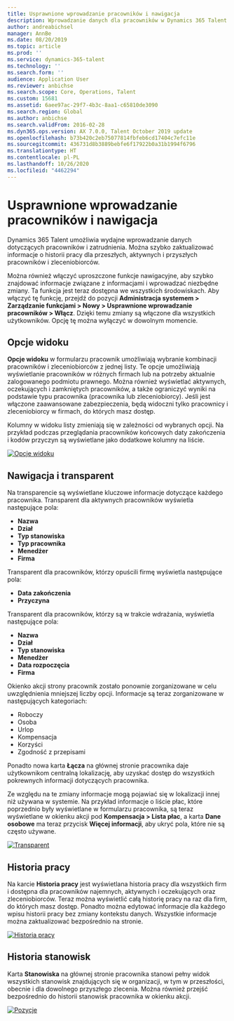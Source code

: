 ```yaml
---
title: Usprawnione wprowadzanie pracowników i nawigacja
description: Wprowadzanie danych dla pracowników w Dynamics 365 Talent zostało udoskonalone, aby umożliwić szybkie wprowadzanie dla wszystkich pracowników, przeszłych, aktywnych lub przyszłych. Uproszczony/skonsolidowany model nawigacji został zaktualizowany w celu szybkiego znajdowania informacji i wyświetlania i wprowadzania niezbędnych aktualizacji.
author: andreabichsel
manager: AnnBe
ms.date: 08/20/2019
ms.topic: article
ms.prod: ''
ms.service: dynamics-365-talent
ms.technology: ''
ms.search.form: ''
audience: Application User
ms.reviewer: anbichse
ms.search.scope: Core, Operations, Talent
ms.custom: 15681
ms.assetid: 6aee97ac-29f7-4b3c-8aa1-c65810de3090
ms.search.region: Global
ms.author: anbichse
ms.search.validFrom: 2016-02-28
ms.dyn365.ops.version: AX 7.0.0, Talent October 2019 update
ms.openlocfilehash: b73b420c2eb75077814fbfeb6cd17404c7efc11e
ms.sourcegitcommit: 436731d8b3889bebfe6f17922b0a31b1994f6796
ms.translationtype: HT
ms.contentlocale: pl-PL
ms.lasthandoff: 10/26/2020
ms.locfileid: "4462294"
---
```

# <a name="streamlined-employee-entry-and-navigation"></a>Usprawnione wprowadzanie pracowników i nawigacja

Dynamics 365 Talent umożliwia wydajne wprowadzanie danych dotyczących pracowników i zatrudnienia. Można szybko zaktualizować informacje o historii pracy dla przeszłych, aktywnych i przyszłych pracowników i zleceniobiorców.

Można również włączyć uproszczone funkcje nawigacyjne, aby szybko znajdować informacje związane z informacjami i wprowadzać niezbędne zmiany. Ta funkcja jest teraz dostępna we wszystkich środowiskach. Aby włączyć tę funkcję, przejdź do pozycji **Administracja systemem > Zarządzanie funkcjami > Nowy > Usprawnione wprowadzanie pracowników > Włącz**. Dzięki temu zmiany są włączone dla wszystkich użytkowników. Opcję tę można wyłączyć w dowolnym momencie.

## <a name="view-options"></a>Opcje widoku

**Opcje widoku** w formularzu pracownik umożliwiają wybranie kombinacji pracowników i zleceniobiorców z jednej listy. Te opcje umożliwiają wyświetlanie pracowników w różnych firmach lub na potrzeby aktualnie zalogowanego podmiotu prawnego. Można również wyświetlać aktywnych, oczekujących i zamkniętych pracowników, a także ograniczyć wyniki na podstawie typu pracownika (pracownika lub zleceniobiorcy). Jeśli jest włączone zaawansowane zabezpieczenia, będą widoczni tylko pracownicy i zleceniobiorcy w firmach, do których masz dostęp.

Kolumny w widoku listy zmieniają się w zależności od wybranych opcji. Na przykład podczas przeglądania pracowników końcowych daty zakończenia i kodów przyczyn są wyświetlane jako dodatkowe kolumny na liście. 

[![Opcje widoku](./media/Worker-view-option.png)](./media/worker-view-option.png)

## <a name="navigation-and-banner"></a>Nawigacja i transparent

Na transparencie są wyświetlane kluczowe informacje dotyczące każdego pracownika. Transparent dla aktywnych pracowników wyświetla następujące pola:

- **Nazwa**
- **Dział**
- **Typ stanowiska**
- **Typ pracownika**
- **Menedżer**
- **Firma**

Transparent dla pracowników, którzy opuścili firmę wyświetla następujące pola:

- **Data zakończenia**
- **Przyczyna**

Transparent dla pracowników, którzy są w trakcie wdrażania, wyświetla następujące pola:

- **Nazwa**
- **Dział**
- **Typ stanowiska**
- **Menedżer**
- **Data rozpoczęcia**
- **Firma**

Okienko akcji strony pracownik zostało ponownie zorganizowane w celu uwzględnienia mniejszej liczby opcji. Informacje są teraz zorganizowane w następujących kategoriach: 

- Roboczy
- Osoba
- Urlop
- Kompensacja
- Korzyści
- Zgodność z przepisami

Ponadto nowa karta **Łącza** na głównej stronie pracownika daje użytkownikom centralną lokalizację, aby uzyskać dostęp do wszystkich pokrewnych informacji dotyczących pracownika.

Ze względu na te zmiany informacje mogą pojawiać się w lokalizacji innej niż używana w systemie. Na przykład informacje o liście płac, które poprzednio były wyświetlane w formularzu pracownika, są teraz wyświetlane w okienku akcji pod **Kompensacja > Lista płac**, a karta **Dane osobowe** ma teraz przycisk **Więcej informacji**, aby ukryć pola, które nie są często używane.

[![Transparent](./media/Banner.png)](./media/Banner.png)

## <a name="work-history"></a>Historia pracy

Na karcie **Historia pracy** jest wyświetlana historia pracy dla wszystkich firm i dostępna dla pracowników najemnych, aktywnych i oczekujących oraz zleceniobiorców. Teraz można wyświetlić całą historię pracy na raz dla firm, do których masz dostęp. Ponadto można edytować informacje dla każdego wpisu historii pracy bez zmiany kontekstu danych. Wszystkie informacje można zaktualizować bezpośrednio na stronie. 

[![Historia pracy](./media/Worker-work-history.png)](./media/Worker-work-history.png)

## <a name="position-history"></a>Historia stanowisk

Karta **Stanowiska** na głównej stronie pracownika stanowi pełny widok wszystkich stanowisk znajdujących się w organizacji, w tym w przeszłości, obecnie i dla dowolnego przyszłego zlecenia. Można również przejść bezpośrednio do historii stanowisk pracownika w okienku akcji.

[![Pozycje](./media/Worker-position-history.png)](./media/Worker-position-history.png)

